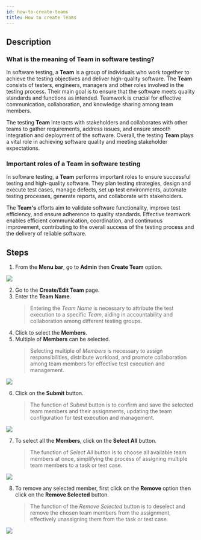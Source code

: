 ```yaml
---
id: how-to-create-teams
title: How to create Teams
---
```


## Description

### What is the meaning of Team in software testing?

In software testing, a **Team** is a group of individuals who work together to achieve the testing objectives and deliver high-quality software. The **Team** consists of testers, engineers, managers and other roles involved in the testing process. Their main goal is to ensure that the software meets quality standards and functions as intended. Teamwork is crucial for effective communication, collaboration, and knowledge sharing among team members.

The testing **Team** interacts with stakeholders and collaborates with other teams to gather requirements, address issues, and ensure smooth integration and deployment of the software. Overall, the testing **Team** plays a vital role in achieving software quality and meeting stakeholder expectations.

### Important roles of a Team in software testing

In software testing, a **Team** performs important roles to ensure successful testing and high-quality software. They plan testing strategies, design and execute test cases, manage defects, set up test environments, automate testing processes, generate reports, and collaborate with stakeholders.

The **Team's** efforts aim to validate software functionality, improve test efficiency, and ensure adherence to quality standards. Effective teamwork enables efficient communication, coordination, and continuous improvement, contributing to the overall success of the testing process and the delivery of reliable software.

## Steps

1. From the **Menu bar**, go to **Admin** then **Create Team** option.

![](/img/how-tos/how-to-create-teams/team-menu-bar.png)


2. Go to the **Create/Edit Team** page.
3. Enter the **Team Name**.
   > Entering the *Team Name* is necessary to attribute the test execution to a specific *Team*, aiding in accountability and collaboration among different testing groups.
4. Click to select the **Members**.
5. Multiple of **Members** can be selected.
   > Selecting multiple of *Members* is necessary to assign responsibilities, distribute workload, and promote collaboration among team members for effective test execution and management.

![](/img/how-tos/how-to-create-teams/edit-team-page.png)

6. Click on the **Submit** button.
   > The function of *Submit* button is to confirm and save the selected team members and their assignments, updating the team configuration for test execution and management.

![](/img/how-tos/how-to-create-teams/submit-button.png)

7. To select all the **Members**, click on the **Select All** button.
   > The function of *Select All* button is to choose all available team members at once, simplifying the process of assigning multiple team members to a task or test case.

![](/img/how-tos/how-to-create-teams/select-all.png)

8. To remove any selected member, first click on the **Remove** option then click on the **Remove Selected** button.
   > The function of the *Remove Selected* button is to deselect and remove the chosen team members from the assignment, effectively unassigning them from the task or test case.

![](/img/how-tos/how-to-create-teams/remove-selected.png)
